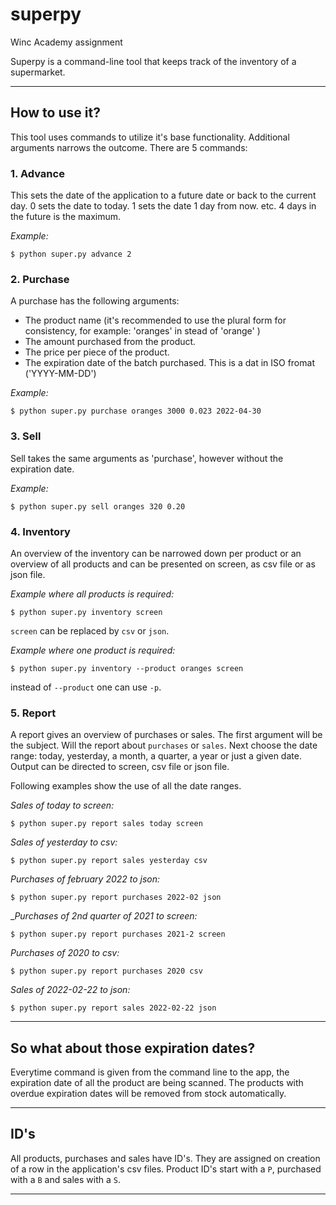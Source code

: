 # superpy
Winc Academy assignment

Superpy is a command-line tool that keeps track of the inventory of a supermarket.

--- 
## How to use it?
This tool uses commands to utilize it's base functionality. Additional arguments narrows the outcome. There are 5 commands:

### 1. Advance
This sets the date of the application to a future date or back to the current day. 
0 sets the date to today.
1 sets the date 1 day from now.
etc. 
4 days in the future is the maximum.

_Example:_
```
$ python super.py advance 2
```

### 2. Purchase
A purchase has the following arguments:

- The product name (it's recommended to use the plural form for consistency, for example: 'oranges' in stead of 'orange' )
- The amount purchased from the product.
- The price per piece of the product.
- The expiration date of the batch purchased. This is a dat in ISO fromat ('YYYY-MM-DD')

_Example:_
```
$ python super.py purchase oranges 3000 0.023 2022-04-30
```

### 3. Sell
Sell takes the same arguments as 'purchase', however without the expiration date.

_Example:_
```
$ python super.py sell oranges 320 0.20
```

### 4. Inventory
An overview of the inventory can be narrowed down per product or an overview of all products and can be presented on screen, as csv file or as json file. 

_Example where all products is required:_
```
$ python super.py inventory screen
```
`screen` can be replaced by `csv` or `json`.

_Example where one product is required:_
```
$ python super.py inventory --product oranges screen
```
instead of `--product` one can use `-p`.

### 5. Report
A report gives an overview of purchases or sales. The first argument will be the subject. Will the report about `purchases` or `sales`. Next choose the date range: today, yesterday, a month, a quarter, a year or just a given date. Output can be directed to screen, csv file or json file.

Following examples show the use of all the date ranges.

_Sales of today to screen:_
```
$ python super.py report sales today screen
```

_Sales of yesterday to csv:_
```
$ python super.py report sales yesterday csv
```

_Purchases of february 2022 to json:_
```
$ python super.py report purchases 2022-02 json
```

__Purchases of 2nd quarter of 2021 to screen:_
```
$ python super.py report purchases 2021-2 screen
```

_Purchases of 2020 to csv:_
```
$ python super.py report purchases 2020 csv
```

_Sales of 2022-02-22 to json:_
```
$ python super.py report sales 2022-02-22 json
```

---
## So what about those expiration dates?
Everytime command is given from the command line to the app, the expiration date of all the product are being scanned. The products with overdue expiration dates will be removed from stock automatically.

---
## ID's
All products, purchases and sales have ID's. They are assigned on creation of a row in the application's csv files. Product ID's start with a `P`, purchased with a `B` and sales with a `S`.

---


